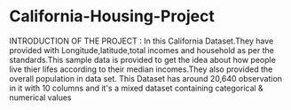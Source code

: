 # California-Housing-Project

INTRODUCTION OF THE PROJECT : In this California Dataset.They have provided with Longitude,latitude,total incomes and household as per the standards.This sample data is provided to get the idea about
how people live thier lifes according to their median incomes.They also provided the overall population in data set.
This Dataset has around 20,640 observation in it with 10 columns and it's a mixed dataset containing categorical & numerical values
